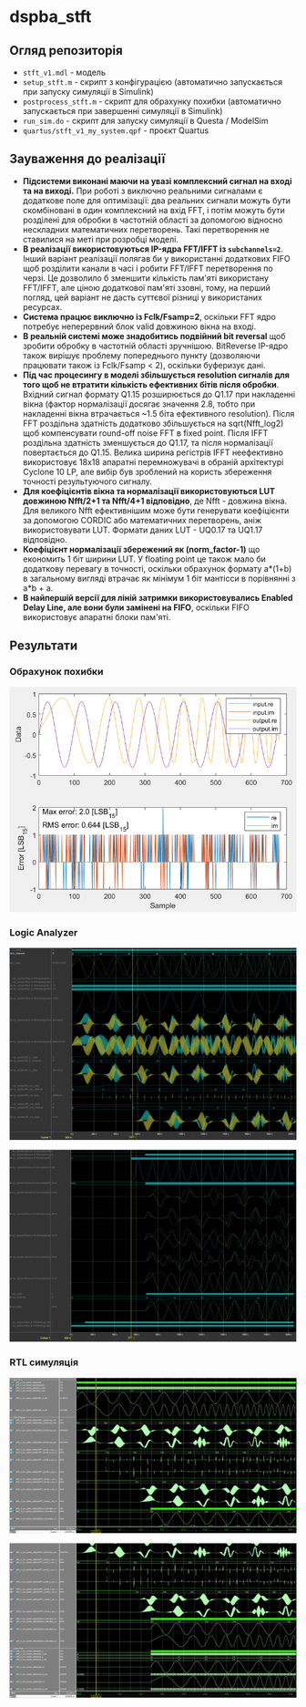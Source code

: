 # dspba_stft

## Огляд репозиторія

* `stft_v1.mdl` - модель
* `setup_stft.m` - скрипт з конфігурацією (автоматично запускається при запуску симуляції в Simulink)
* `postprocess_stft.m` - скрипт для обрахунку похибки (автоматично запускається при завершенні симуляції в Simulink)
* `run_sim.do` - cкрипт для запуску симуляції в Questa / ModelSim
* `quartus/stft_v1_my_system.qpf` - проєкт Quartus

## Зауваження до реалізації

* **Підсистеми виконані маючи на увазі комплексний сигнал на вході та на виході.**
При роботі з виключно реальними сигналами є додаткове поле для оптимізації: два реальних сигнали можуть бути
скомбіновані в один комплексний на вхід FFT, і потім можуть бути розділені для обробки в частотній області за
допомогою відносно нескладних математичних перетворень. Такі перетворення не ставилися на меті при розробці
моделі.
* **В реалізації використовуються IP-ядра FFT/IFFT із `subchannels=2`**. Інший варіант реалізації полягав би
у використанні додаткових FIFO щоб розділити канали в часі і робити FFT/IFFT перетворення по черзі.
Це дозволило б зменшити кількість пам'яті використану FFT/IFFT, але ціною додаткової пам'яті ззовні, тому,
на перший погляд, цей варіант не дасть суттєвої різниці у використаних ресурсах.
* **Система працює виключно із Fclk/Fsamp=2**, оскільки FFT ядро потребує неперервний блок valid довжиною вікна
на вході.
* **В реальній системі може знадобитись подвійний bit reversal** щоб зробити обробку в частотній області зручнішою.
BitReverse IP-ядро також вирішує проблему попереднього пункту (дозволяючи працювати також із Fclk/Fsamp < 2), оскільки буферизує дані.
* **Під час процесингу в моделі збільшується resolution cигналів для того щоб не втратити кількість ефективних бітів після обробки**.
Вхідний сигнал формату Q1.15 розширюється до Q1.17 при накладенні вікна (фактор нормалізації досягає значення 2.8, тобто при накладенні вікна втрачається
~1.5 біта ефективного resolution). Після FFT роздільна здатність додатково збільшується на sqrt(Nfft_log2) щоб компенсувати round-off noise
FFT в fixed point. Після IFFT роздільна здатність зменшується до Q1.17, та після нормалізації повертається до Q1.15. Велика ширина регістрів IFFT 
неефективно використовує 18х18 апаратні перемножувачі в обраній архітектурі Cyclone 10 LP,
але вибір був зроблений на користь збереження точності результуючого сигналу.
* **Для коефіцієнтів вікна та нормалізації використовуються LUT довжиною Nfft/2+1 та Nfft/4+1 відповідно**, де Nfft - довжина вікна.
Для великого Nfft ефективнішим може бути генерувати коефіцієнти за допомогою CORDIC або математичних перетворень, аніж використовувати LUT.
Формати даних LUT - UQ0.17 та UQ1.17 відповідно. 
* **Коефіцієнт нормалізації збережений як (norm_factor-1)** що економить 1 біт ширини LUT. У floating point це також мало би додаткову перевагу
в точності, оскільки обрахунок формату a*(1+b) в загальному вигляді втрачає як мінімум 1 біт мантісси в порівнянні з a*b + a.
* **В найпершій версії для ліній затримки використовувались Enabled Delay Line, але вони були замінені на FIFO**, оскільки FIFO використовує апаратні
блоки пам'яті.

## Результати
### Обрахунок похибки
![](img/err_lsb.png)
### Logic Analyzer
![](img/logic_analyzer_1.png)

![](img/logic_analyzer_2.png)
### RTL cимуляція
![](img/questa_sim_1.png)

![](img/questa_sim_2.png)

